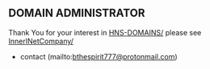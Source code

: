 ## DOMAIN ADMINISTRATOR

Thank You for your interest in [HNS-DOMAINS/](http://home.hns-domains/) please see [InnerINetCompany/](https://innerinetcompany.carrd.co/)

- contact (mailto:bthespirit777@protonmail.com)
